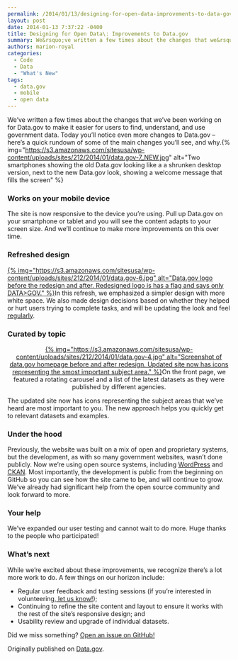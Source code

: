 ```yaml
---
permalink: /2014/01/13/designing-for-open-data-improvements-to-data-gov/
layout: post
date: 2014-01-13 7:37:22 -0400
title: Designing for Open Data\: Improvements to Data.gov
summary: We&rsquo;ve written a few times about the changes that we&rsquo;ve been working on for Data.gov to make it easier for users to find, understand, and use government data. Today you&rsquo;ll notice even more changes to Data.gov &ndash; here&rsquo;s a quick rundown of some of the main changes you&rsquo;ll see, and why.{% img=&quot;https\://s3.amazonaws.com/sitesusa/wp-content/uploads/sites/212/2014/01/data.gov-7_NEW.jpg&quot; alt=&quot;Two smartphones showing
authors: marion-royal
categories:
  - Code
  - Data
  - "What's New"
tags:
  - data.gov
  - mobile
  - open data
---
```


We’ve written a few times about the changes that we’ve been working on for Data.gov to make it easier for users to find, understand, and use government data. Today you’ll notice even more changes to Data.gov – here’s a quick rundown of some of the main changes you’ll see, and why.{% img="https://s3.amazonaws.com/sitesusa/wp-content/uploads/sites/212/2014/01/data.gov-7_NEW.jpg" alt="Two smartphones showing the old Data.gov looking like a a shrunken desktop version, next to the new Data.gov look, showing a welcome message that fills the screen" %}

### **Works on your mobile device**

<p style="text-align: left">
  The site is now responsive to the device you’re using. Pull up Data.gov on your smartphone or tablet and you will see the content adapts to your screen size. And we’ll continue to make more improvements on this over time.
</p>

### **Refreshed design**

<p style="text-align: left">
  <a href="https://s3.amazonaws.com/sitesusa/wp-content/uploads/sites/212/2014/01/data.gov-6.jpg">{% img="https://s3.amazonaws.com/sitesusa/wp-content/uploads/sites/212/2014/01/data.gov-6.jpg" alt="Data.gov logo before the redesign and after. Redesigned logo is has a flag and says only DATA>GOV." %}</a>In this refresh, we emphasized a simpler design with more white space. We also made design decisions based on whether they helped or hurt users trying to complete tasks, and will be updating the look and feel <a href="https://github.com/GSA/data.gov">regularly</a>.
</p>

### **Curated by topic**

<p style="text-align: center">
  <a href="https://s3.amazonaws.com/sitesusa/wp-content/uploads/sites/212/2014/01/data.gov-4.jpg">{% img="https://s3.amazonaws.com/sitesusa/wp-content/uploads/sites/212/2014/01/data.gov-4.jpg" alt="Screenshot of data.gov homepage before and after redesign. Updated site now has icons representing the smost important subject area." %}</a>On the front page, we featured a rotating carousel and a list of the latest datasets as they were published by different agencies.
</p>

The updated site now has icons representing the subject areas that we’ve heard are most important to you. The new approach helps you quickly get to relevant datasets and examples.

### **Under the hood**

Previously, the website was built on a mix of open and proprietary systems, but the development, as with so many government websites, wasn’t done publicly. Now we’re using open source systems, including <a href="http://wordpress.org/" rel="external">WordPress</a> and <a href="http://ckan.org/" rel="external">CKAN</a>. Most importantly, the development is public from the beginning on GitHub so you can see how the site came to be, and will continue to grow. We’ve already had significant help from the open source community and look forward to more.

### **Your help**

We’ve expanded our user testing and cannot wait to do more. Huge thanks to the people who participated!

### **What’s next**

While we’re excited about these improvements, we recognize there’s a lot more work to do. A few things on our horizon include:

  * Regular user feedback and testing sessions (if you’re interested in volunteering,[ let us know!](http://www.data.gov/contact));
  * Continuing to refine the site content and layout to ensure it works with the rest of the site’s responsive design; and
  * Usability review and upgrade of individual datasets.

Did we miss something? [Open an issue on GitHub!](https://github.com/GSA/data.gov/issues?state=open)

Originally published on <a href="http://www.data.gov/" target="_blank">Data.gov</a>.